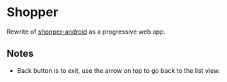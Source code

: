 # Shopper

Rewrite of [shopper-android](https://github.com/fmilitao/shopper-android) as a progressive web app.

## Notes

- Back button is to exit, use the arrow on top to go back to the list view.

<!--
## Tasks

* animation

## Useful Links

- https://stackoverflow.com/questions/53176124/material-ui-zoom-animate-out-then-remove
- https://www.react-spring.io/
- https://codesandbox.io/embed/1y3yyqpq7q
- https://codesandbox.io/embed/1wqpz5mzqj
- https://dev.to/michalczaplinski/super-easy-react-mount-unmount-animations-with-hooks-4foj
- https://www.react-spring.io/docs/hooks/use-transition

- https://redux.js.org/recipes/structuring-reducers/normalizing-state-shape

- https://stackoverflow.com/questions/43329654/android-back-button-on-a-progressive-web-application-closes-de-app

- https://react-swipeable-views.com/
- https://github.com/sandstreamdev/react-swipeable-list

- https://hackernoon.com/animations-in-react-at-60fps-an-introduction-to-react-pose-6db5a1c1e0ae
- https://medium.com/@joomiguelcunha/amazing-react-animation-with-react-pose-3b67d9eb6e07
- https://reactjs.org/docs/animation.html
- https://www.framer.com/api/motion/migrate-from-pose/
- https://www.framer.com/api/motion/

- https://developers.google.com/web/progressive-web-apps/checklist
- https://developers.google.com/web/fundamentals/design-and-ux/input/forms/
- https://developers.google.com/web/fundamentals/design-and-ux/input/touch/

https://github.com/oliviertassinari/react-swipeable-views/issues/347
-->
